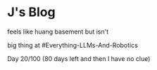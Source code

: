 # J's Blog

feels like huang basement but isn't

big thing at #Everything-LLMs-And-Robotics

Day 20/100 (80 days left and then I have no clue)




